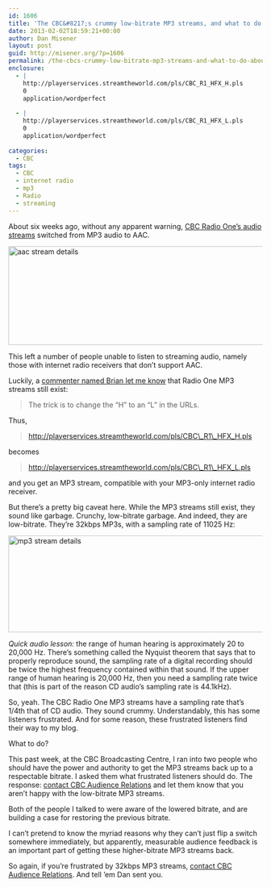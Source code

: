 ```yaml
---
id: 1606
title: 'The CBC&#8217;s crummy low-bitrate MP3 streams, and what to do about them'
date: 2013-02-02T18:59:21+00:00
author: Dan Misener
layout: post
guid: http://misener.org/?p=1606
permalink: /the-cbcs-crummy-low-bitrate-mp3-streams-and-what-to-do-about-them/
enclosure:
  - |
    http://playerservices.streamtheworld.com/pls/CBC_R1_HFX_H.pls
    0
    application/wordperfect
    
  - |
    http://playerservices.streamtheworld.com/pls/CBC_R1_HFX_L.pls
    0
    application/wordperfect
    
categories:
  - CBC
tags:
  - CBC
  - internet radio
  - mp3
  - Radio
  - streaming
---
```

About six weeks ago, without any apparent warning, [CBC Radio One&#8217;s audio streams](http://www.cbc.ca/listen/includes/directr1.html) switched from MP3 audio to AAC.

<img class="alignnone size-full wp-image-1607" alt="aac stream details" src="http://misener.org/wp-content/uploads/2013/02/aac-stream-details.png" width="520" height="196" />

This left a number of people unable to listen to streaming audio, namely those with internet radio receivers that don&#8217;t support AAC.

Luckily, a [commenter named Brian let me know](http://misener.org/full-list-of-cbc-music-direct-urls/#comment-17316) that Radio One MP3 streams still exist:

> The trick is to change the “H” to an “L” in the URLs.

Thus,

> http://playerservices.streamtheworld.com/pls/CBC\_R1\_HFX_H.pls

becomes

> http://playerservices.streamtheworld.com/pls/CBC\_R1\_HFX_L.pls

and you get an MP3 stream, compatible with your MP3-only internet radio receiver.

But there&#8217;s a pretty big caveat here. While the MP3 streams still exist, they sound like garbage. Crunchy, low-bitrate garbage. And indeed, they are low-bitrate. They&#8217;re 32kbps MP3s, with a sampling rate of 11025 Hz:

<img class="alignnone size-full wp-image-1608" alt="mp3 stream details" src="http://misener.org/wp-content/uploads/2013/02/mp3-stream-details.png" width="520" height="192" />

_Quick audio lesson:_ the range of human hearing is approximately 20 to 20,000 Hz. There&#8217;s something called the Nyquist theorem that says that to properly reproduce sound, the sampling rate of a digital recording should be twice the highest frequency contained within that sound. If the upper range of human hearing is 20,000 Hz, then you need a sampling rate twice that (this is part of the reason CD audio&#8217;s sampling rate is 44.1kHz).

So, yeah. The CBC Radio One MP3 streams have a sampling rate that&#8217;s 1/4th that of CD audio. They sound crummy. Understandably, this has some listeners frustrated. And for some reason, these frustrated listeners find their way to my blog.

What to do?

This past week, at the CBC Broadcasting Centre, I ran into two people who should have the power and authority to get the MP3 streams back up to a respectable bitrate. I asked them what frustrated listeners should do. The response: [contact CBC Audience Relations](http://www.cbc.ca/contact/) and let them know that you aren&#8217;t happy with the low-bitrate MP3 streams.

Both of the people I talked to were aware of the lowered bitrate, and are building a case for restoring the previous bitrate.

I can&#8217;t pretend to know the myriad reasons why they can&#8217;t just flip a switch somewhere immediately, but apparently, measurable audience feedback is an important part of getting these higher-bitrate MP3 streams back.

So again, if you&#8217;re frustrated by 32kbps MP3 streams, [contact CBC Audience Relations](http://www.cbc.ca/contact/). And tell &#8217;em Dan sent you.